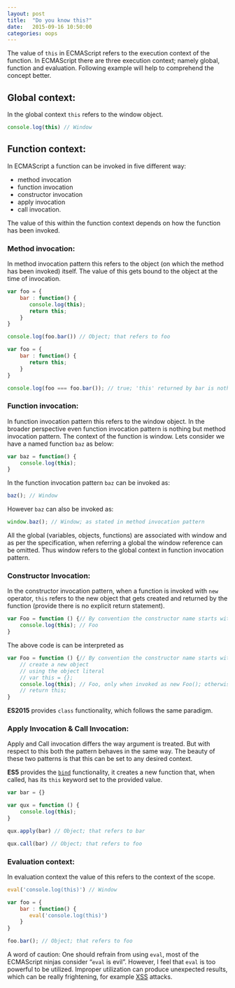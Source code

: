 ```yaml
---
layout: post
title:  "Do you know this?"
date:   2015-09-16 10:50:00
categories: oops
---
```


The value of `this` in ECMAScript refers to the execution context of the function.
In ECMAScript there are three execution context; namely global, function and evaluation. 
Following example will help to comprehend the concept better.

## Global context:

In the global context `this` refers to the window object.

```js
console.log(this) // Window
```

## Function context:

In ECMAScript a function can be invoked in five different way: 

 * method invocation 
 * function invocation
 * constructor invocation 
 * apply invocation
 * call invocation. 

The value of this within the function context depends on how the function has been invoked.

### Method invocation:

In method invocation pattern this refers to the object (on which the method has been invoked) itself. The value of this gets bound to the object at the time of invocation.

```js
var foo = {
    bar : function() {
       console.log(this);
       return this;
    }
}

console.log(foo.bar()) // Object; that refers to foo

var foo = {
    bar : function() {
       return this;
    }
}

console.log(foo === foo.bar()); // true; 'this' returned by bar is nothing but foo
```

### Function invocation:

In function invocation pattern this refers to the window object. 
In the broader perspective even function invocation pattern is nothing but method invocation pattern. 
The context of the function is window. Lets consider we have a named function `baz` as below:

```js
var baz = function() {
    console.log(this);
}
```

In the function invocation pattern `baz` can be invoked as:

```js
baz(); // Window
```
However `baz` can also be invoked as:

```js
window.baz(); // Window; as stated in method invocation pattern
```

All the global (variables, objects, functions) are associated with window and as per the specification, when referring a global the window reference can be omitted. 
Thus window refers to the global context in function invocation pattern.

### Constructor Invocation:

In the constructor invocation pattern, when a function is invoked with `new` operator, `this` refers to the new object that gets created and returned by the function (provide there is no explicit return statement).

```js
var Foo = function () {// By convention the constructor name starts with upper case letter
    console.log(this); // Foo
}
```

The above code is can be interpreted as

```js
var Foo = function () {// By convention the constructor name starts with upper case letter
    // create a new object
    // using the object literal
    // var this = {};
    console.log(this); // Foo, only when invoked as new Foo(); otherwise this will refer to Window
    // return this;
}
```

**ES2015** provides `class` functionality, which follows the same paradigm.

### Apply Invocation & Call Invocation:

Apply and Call invocation differs the way argument is treated. But with respect to this both the pattern behaves in the same way. 
The beauty of these two patterns is that this can be set to any desired context.

**ES5** provides the [`bind`](https://developer.mozilla.org/en-US/docs/Web/JavaScript/Reference/Global_Objects/Function/bind) functionality, it creates a new function that, when called, has its `this` keyword set to the provided value. 

```js
var bar = {}

var qux = function () {
    console.log(this);
}

qux.apply(bar) // Object; that refers to bar

qux.call(bar) // Object; that refers to foo
```

### Evaluation context:

In evaluation context the value of this refers to the context of the scope.

```js
eval('console.log(this)') // Window
```

```js
var foo = {
    bar : function() {
       eval('console.log(this)')
    }
}

foo.bar(); // Object; that refers to foo
```

A word of caution: One should refrain from using `eval`, most of the ECMAScript ninjas consider “`eval` is evil”.
However, I feel that `eval` is too powerful to be utilized.
Improper utilization can produce unexpected results, which can be really frightening, for example [XSS](https://en.wikipedia.org/wiki/Cross-site_scripting) attacks.